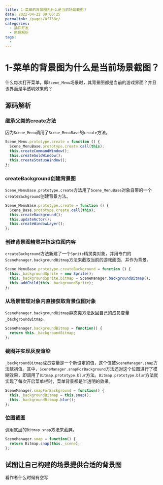 ```yaml
---
title: 1-菜单的背景图为什么是当前场景截图？
date: 2022-04-22 09:00:25
permalink: /pages/0f738c/
categories:
  - 插件开发
  - 原理解析
tags:
  - 
---
```



# 1-菜单的背景图为什么是当前场景截图？
什么每次打开菜单，即`Scene_Menu`场景时，其背景图都是当前的游戏界面？并且该界面是半透明效果的？


## 源码解析

### 继承父类的create方法
因为`Scene_Menu`调用了`Scene_MenuBase`的`create`方法。
``` js {2}
Scene_Menu.prototype.create = function () {
  Scene_MenuBase.prototype.create.call(this);
  this.createCommandWindow();
  this.createGoldWindow();
  this.createStatusWindow();
};
```





### createBackground创建背景图
`Scene_MenuBase.prototype.create`方法用了`Scene_MenuBase`对象自带的一个`createBackground`创建背景方法。
``` js {3}
Scene_MenuBase.prototype.create = function () {
  Scene_Base.prototype.create.call(this);
  this.createBackground();
  this.updateActor();
  this.createWindowLayer();
};
```


### 创建背景图精灵并指定位图内容
`createBackground`方法新建了一个`Sprite`精灵类对象，并用专门的`SceneManager.backgroundBitmap`方法来截取当前的游戏画面，并作为背景。
``` js {3}
Scene_MenuBase.prototype.createBackground = function () {
  this._backgroundSprite = new Sprite();
  this._backgroundSprite.bitmap = SceneManager.backgroundBitmap();
  this.addChild(this._backgroundSprite);
};
```





### 从场景管理对象内直接获取背景位图对象
`SceneManager.backgroundBitmap`静态类方法返回自己的成员变量`_backgroundBitmap`。
``` js {2}
SceneManager.backgroundBitmap = function() {
  return this._backgroundBitmap;
};
```




### 截图并实现灰度渲染
`_backgroundBitmap`成员变量是一个新设定的值，这个值被`SceneManager.snap`方法赋初值。其中，`SceneManager.snapForBackground`方法还对这个位图进行了模糊效果，即调用了`Bitmap.prototype.blur`方法。`Bitmap.prototype.blur`方法就实现了每次开启菜单栏时，菜单背景都是半透明的效果。
``` js {2-3}
SceneManager.snapForBackground = function() {
  this._backgroundBitmap = this.snap();
  this._backgroundBitmap.blur();
};
```





### 位图截图
调用底层的`Bitmap.snap`方法来截屏。
``` js {2}
SceneManager.snap = function() {
  return Bitmap.snap(this._scene);
};
```




## 试图让自己构建的场景提供合适的背景图
<!-- TODO -->
看作者什么时候有空写


